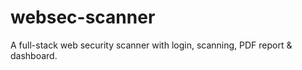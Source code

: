 # websec-scanner
A full-stack web security scanner with login, scanning, PDF report &amp; dashboard.
